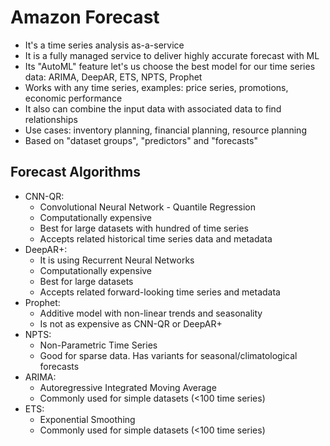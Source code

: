 # Amazon Forecast

- It's a time series analysis as-a-service
- It is a fully managed service to deliver highly accurate forecast with ML
- Its "AutoML" feature let's us choose the best model for our time series data: ARIMA, DeepAR, ETS, NPTS, Prophet
- Works with any time series, examples: price series, promotions, economic performance
- It also can combine the input data with associated data to find relationships
- Use cases: inventory planning, financial planning, resource planning
- Based on "dataset groups", "predictors" and "forecasts"

## Forecast Algorithms

- CNN-QR:
    - Convolutional Neural Network - Quantile Regression
    - Computationally expensive
    - Best for large datasets with hundred of time series
    - Accepts related historical time series data and metadata
- DeepAR+:
    - It is using Recurrent Neural Networks
    - Computationally expensive
    - Best for large datasets
    - Accepts related forward-looking time series and metadata
- Prophet:
    - Additive model with non-linear trends and seasonality
    - Is not as expensive as CNN-QR or DeepAR+
- NPTS:
    - Non-Parametric Time Series
    - Good for sparse data. Has variants for seasonal/climatological forecasts
- ARIMA:
    - Autoregressive Integrated Moving Average
    - Commonly used for simple datasets (<100 time series)
- ETS:
    - Exponential Smoothing
    - Commonly used for simple datasets (<100 time series)